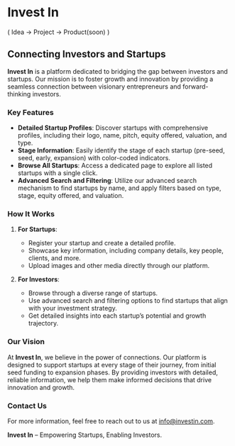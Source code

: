 # Invest In   
( Idea -> Project -> Product(soon) )

## Connecting Investors and Startups

**Invest In** is a platform dedicated to bridging the gap between investors and startups. Our mission is to foster growth and innovation by providing a seamless connection between visionary entrepreneurs and forward-thinking investors.

### Key Features

- **Detailed Startup Profiles**: Discover startups with comprehensive profiles, including their logo, name, pitch, equity offered, valuation, and type.
- **Stage Information**: Easily identify the stage of each startup (pre-seed, seed, early, expansion) with color-coded indicators.
- **Browse All Startups**: Access a dedicated page to explore all listed startups with a single click.
- **Advanced Search and Filtering**: Utilize our advanced search mechanism to find startups by name, and apply filters based on type, stage, equity offered, and valuation.

### How It Works

1. **For Startups**:
    - Register your startup and create a detailed profile.
    - Showcase key information, including company details, key people, clients, and more.
    - Upload images and other media directly through our platform.

2. **For Investors**:
    - Browse through a diverse range of startups.
    - Use advanced search and filtering options to find startups that align with your investment strategy.
    - Get detailed insights into each startup’s potential and growth trajectory.

### Our Vision

At **Invest In**, we believe in the power of connections. Our platform is designed to support startups at every stage of their journey, from initial seed funding to expansion phases. By providing investors with detailed, reliable information, we help them make informed decisions that drive innovation and growth.


### Contact Us

For more information, feel free to reach out to us at [info@investin.com](mailto:info@investin.com).

**Invest In** – Empowering Startups, Enabling Investors.
